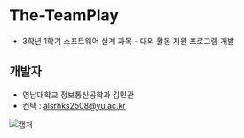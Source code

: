 # The-TeamPlay
 - 3학년 1학기 소프트웨어 설계 과목 - 대외 활동 지원 프로그램 개발
 
## 개발자
 - 영남대학교 정보통신공학과 김민관
 - 컨택 : alsrhks2508@yu.ac.kr
 
 ![캡처](https://user-images.githubusercontent.com/105574034/229088271-d3ac0a19-ecf3-45bf-9772-31ae1fb3abf6.PNG)

 
